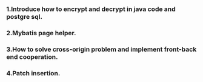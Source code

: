 ### 1.Introduce how to encrypt and decrypt in java code and postgre sql.
### 2.Mybatis page helper.
### 3.How to solve cross-origin problem and implement front-back end cooperation.
### 4.Patch insertion.